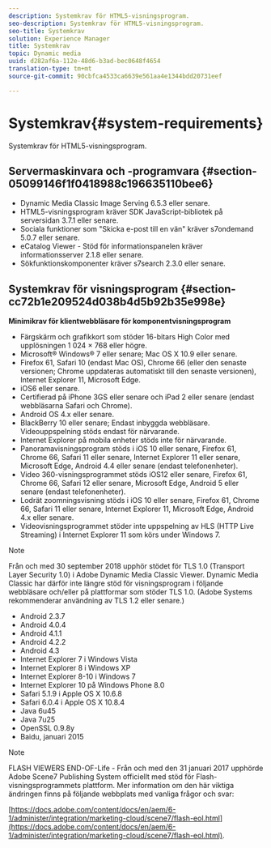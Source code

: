 ```yaml
---
description: Systemkrav för HTML5-visningsprogram.
seo-description: Systemkrav för HTML5-visningsprogram.
seo-title: Systemkrav
solution: Experience Manager
title: Systemkrav
topic: Dynamic media
uuid: d282af6a-112e-48d6-b3ad-bec0648f4654
translation-type: tm+mt
source-git-commit: 90cbfca4533ca6639e561aa4e1344bdd20731eef

---
```



# Systemkrav{#system-requirements}

Systemkrav för HTML5-visningsprogram.

## Servermaskinvara och -programvara {#section-05099146f1f0418988c196635110bee6}

* Dynamic Media Classic Image Serving 6.5.3 eller senare.
* HTML5-visningsprogram kräver SDK JavaScript-bibliotek på serversidan 3.7.1 eller senare.
* Sociala funktioner som &quot;Skicka e-post till en vän&quot; kräver s7ondemand 5.0.7 eller senare.
* eCatalog Viewer - Stöd för informationspanelen kräver informationsserver 2.1.8 eller senare.
* Sökfunktionskomponenter kräver s7search 2.3.0 eller senare.

## Systemkrav för visningsprogram {#section-cc72b1e209524d038b4d5b92b35e998e}

**Minimikrav för klientwebbläsare för komponentvisningsprogram**

* Färgskärm och grafikkort som stöder 16-bitars High Color med upplösningen 1 024 × 768 eller högre.
* Microsoft® Windows® 7 eller senare; Mac OS X 10.9 eller senare.
* Firefox 61, Safari 10 (endast Mac OS), Chrome 66 (eller den senaste versionen; Chrome uppdateras automatiskt till den senaste versionen), Internet Explorer 11, Microsoft Edge.
* iOS6 eller senare.
* Certifierad på iPhone 3GS eller senare och iPad 2 eller senare (endast webbläsarna Safari och Chrome).
* Android OS 4.x eller senare.
* BlackBerry 10 eller senare; Endast inbyggda webbläsare. Videouppspelning stöds endast för närvarande.
* Internet Explorer på mobila enheter stöds inte för närvarande.
* Panoramavisningsprogram stöds i iOS 10 eller senare, Firefox 61, Chrome 66, Safari 11 eller senare, Internet Explorer 11 eller senare, Microsoft Edge, Android 4.4 eller senare (endast telefonenheter).
* Video 360-visningsprogrammet stöds iOS12 eller senare, Firefox 61, Chrome 66, Safari 12 eller senare, Microsoft Edge, Android 5 eller senare (endast telefonenheter).
* Lodrät zoomningsvisning stöds i iOS 10 eller senare, Firefox 61, Chrome 66, Safari 11 eller senare, Internet Explorer 11, Microsoft Edge, Android 4.x eller senare.
* Videovisningsprogrammet stöder inte uppspelning av HLS (HTTP Live Streaming) i Internet Explorer 11 som körs under Windows 7.

<!--<a id="section_1486A48CD38F42E3956E022A48207727"></a>-->

>[!NOTE]
>
>Från och med 30 september 2018 upphör stödet för TLS 1.0 (Transport Layer Security 1.0) i Adobe Dynamic Media Classic Viewer. Dynamic Media Classic har därför inte längre stöd för visningsprogram i följande webbläsare och/eller på plattformar som stöder TLS 1.0. (Adobe Systems rekommenderar användning av TLS 1.2 eller senare.)

* Android 2.3.7
* Android 4.0.4
* Android 4.1.1
* Android 4.2.2
* Android 4.3
* Internet Explorer 7 i Windows Vista
* Internet Explorer 8 i Windows XP
* Internet Explorer 8-10 i Windows 7
* Internet Explorer 10 på Windows Phone 8.0
* Safari 5.1.9 i Apple OS X 10.6.8
* Safari 6.0.4 i Apple OS X 10.8.4
* Java 6u45
* Java 7u25
* OpenSSL 0.9.8y
* Baidu, januari 2015

<!--<a id="section_CF857D27B09D4B09999D79DA2628DDEE"></a>-->

>[!NOTE]
>
>FLASH VIEWERS END-OF-Life - Från och med den 31 januari 2017 upphörde Adobe Scene7 Publishing System officiellt med stöd för Flash-visningsprogrammets plattform. Mer information om den här viktiga ändringen finns på följande webbplats med vanliga frågor och svar:

[https://docs.adobe.com/content/docs/en/aem/6-1/administer/integration/marketing-cloud/scene7/flash-eol.html](https://docs.adobe.com/content/docs/en/aem/6-1/administer/integration/marketing-cloud/scene7/flash-eol.html).
